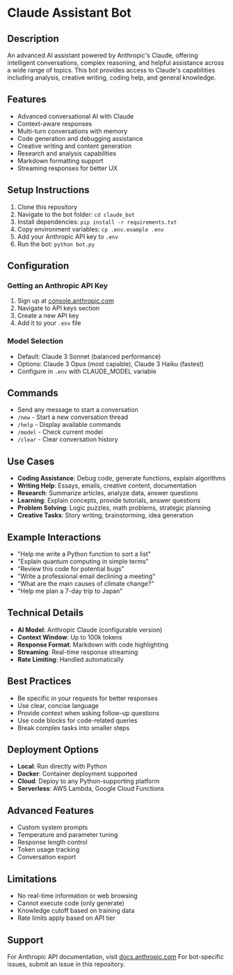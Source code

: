 # Claude Assistant Bot

## Description
An advanced AI assistant powered by Anthropic's Claude, offering intelligent conversations, complex reasoning, and helpful assistance across a wide range of topics. This bot provides access to Claude's capabilities including analysis, creative writing, coding help, and general knowledge.

## Features
- Advanced conversational AI with Claude
- Context-aware responses
- Multi-turn conversations with memory
- Code generation and debugging assistance
- Creative writing and content generation
- Research and analysis capabilities
- Markdown formatting support
- Streaming responses for better UX

## Setup Instructions
1. Clone this repository
2. Navigate to the bot folder: `cd claude_bot`
3. Install dependencies: `pip install -r requirements.txt`
4. Copy environment variables: `cp .env.example .env`
5. Add your Anthropic API key to `.env`
6. Run the bot: `python bot.py`

## Configuration
### Getting an Anthropic API Key
1. Sign up at [console.anthropic.com](https://console.anthropic.com)
2. Navigate to API keys section
3. Create a new API key
4. Add it to your `.env` file

### Model Selection
- Default: Claude 3 Sonnet (balanced performance)
- Options: Claude 3 Opus (most capable), Claude 3 Haiku (fastest)
- Configure in `.env` with CLAUDE_MODEL variable

## Commands
- Send any message to start a conversation
- `/new` - Start a new conversation thread
- `/help` - Display available commands
- `/model` - Check current model
- `/clear` - Clear conversation history

## Use Cases
- **Coding Assistance**: Debug code, generate functions, explain algorithms
- **Writing Help**: Essays, emails, creative content, documentation
- **Research**: Summarize articles, analyze data, answer questions
- **Learning**: Explain concepts, provide tutorials, answer questions
- **Problem Solving**: Logic puzzles, math problems, strategic planning
- **Creative Tasks**: Story writing, brainstorming, idea generation

## Example Interactions
- "Help me write a Python function to sort a list"
- "Explain quantum computing in simple terms"
- "Review this code for potential bugs"
- "Write a professional email declining a meeting"
- "What are the main causes of climate change?"
- "Help me plan a 7-day trip to Japan"

## Technical Details
- **AI Model**: Anthropic Claude (configurable version)
- **Context Window**: Up to 100k tokens
- **Response Format**: Markdown with code highlighting
- **Streaming**: Real-time response streaming
- **Rate Limiting**: Handled automatically

## Best Practices
- Be specific in your requests for better responses
- Use clear, concise language
- Provide context when asking follow-up questions
- Use code blocks for code-related queries
- Break complex tasks into smaller steps

## Deployment Options
- **Local**: Run directly with Python
- **Docker**: Container deployment supported
- **Cloud**: Deploy to any Python-supporting platform
- **Serverless**: AWS Lambda, Google Cloud Functions

## Advanced Features
- Custom system prompts
- Temperature and parameter tuning
- Response length control
- Token usage tracking
- Conversation export

## Limitations
- No real-time information or web browsing
- Cannot execute code (only generate)
- Knowledge cutoff based on training data
- Rate limits apply based on API tier

## Support
For Anthropic API documentation, visit [docs.anthropic.com](https://docs.anthropic.com)
For bot-specific issues, submit an issue in this repository.